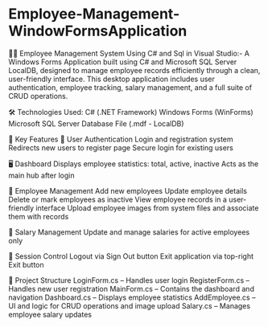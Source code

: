 # Employee-Management-WindowFormsApplication

👨‍💼 Employee Management System Using C# and Sql in Visual Studio:-
A Windows Forms Application built using C# and Microsoft SQL Server LocalDB, designed to manage employee records efficiently through a clean, user-friendly interface. This desktop application includes user authentication, employee tracking, salary management, and a full suite of CRUD operations.

🛠 Technologies Used:
  C# (.NET Framework)
  Windows Forms (WinForms)
  Microsoft SQL Server Database File (.mdf - LocalDB)


🚀 Key Features
🔐 User Authentication
  Login and registration system
  Redirects new users to register page
  Secure login for existing users

🖥 Dashboard
  Displays employee statistics: total, active, inactive
  Acts as the main hub after login

👤 Employee Management
  Add new employees
  Update employee details
  Delete or mark employees as inactive
  View employee records in a user-friendly interface
  Upload employee images from system files and associate them with records

💸 Salary Management
  Update and manage salaries for active employees only

🚪 Session Control
  Logout via Sign Out button
  Exit application via top-right Exit button

📂 Project Structure
  LoginForm.cs – Handles user login
  RegisterForm.cs – Handles new user registration
  MainForm.cs – Contains the dashboard and navigation
  Dashboard.cs – Displays employee statistics
  AddEmployee.cs – UI and logic for CRUD operations and image upload
  Salary.cs – Manages employee salary updates
